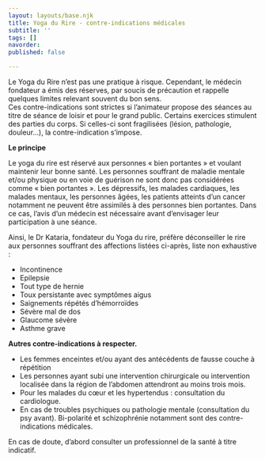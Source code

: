 ```yaml
---
layout: layouts/base.njk
title: Yoga du Rire - contre-indications médicales
subtitle: ''
tags: []
navorder: 
published: false

---
```

Le Yoga du Rire n’est pas une pratique à risque. Cependant, le médecin fondateur a émis des réserves, par soucis de précaution et rappelle quelques limites relevant souvent du bon sens.  
Ces contre-indications sont strictes si l’animateur propose des séances au titre de séance de loisir et pour le grand public. Certains exercices stimulent des parties du corps. Si celles-ci sont fragilisées (lésion, pathologie, douleur…), la contre-indication s’impose.

**Le principe**

Le yoga du rire est réservé aux personnes « bien portantes » et voulant maintenir leur bonne santé. Les personnes souffrant de maladie mentale et/ou physique ou en voie de guérison ne sont donc pas considérées comme « bien portantes ». Les dépressifs, les malades cardiaques, les malades mentaux, les personnes âgées, les patients atteints d’un cancer notamment ne peuvent être assimilés à des personnes bien portantes. Dans ce cas, l’avis d’un médecin est nécessaire avant d’envisager leur participation à une séance.

Ainsi, le Dr Kataria, fondateur du Yoga du rire, préfère déconseiller le rire aux personnes souffrant des affections listées ci-après, liste non exhaustive :

* Incontinence
* Epilepsie
* Tout type de hernie
* Toux persistante avec symptômes aigus 
* Saignements répétés d’hémorroïdes 
* Sévère mal de dos
* Glaucome sévère 
* Asthme grave

**Autres contre-indications à respecter.**

* Les femmes enceintes et/ou ayant des antécédents de fausse couche à répétition
* Les personnes ayant subi une intervention chirurgicale ou intervention localisée dans la région de l’abdomen attendront au moins trois mois.
* Pour les malades du cœur et les hypertendus : consultation du cardiologue.
* En cas de troubles psychiques ou pathologie mentale (consultation du psy avant). Bi-polarité et schizophrénie notamment sont des contre-indications médicales.

En cas de doute, d’abord consulter un professionnel de la santé à titre indicatif.